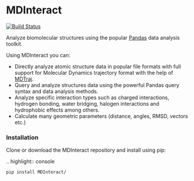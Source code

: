 # MDInteract

[![Build Status](https://travis-ci.org/MD-Studio/MDInteract.svg?branch=master)](https://travis-ci.org/MD-Studio/MDInteract)

Analyze biomolecular structures using the popular [Pandas](https://pandas.pydata.org) data analysis toolkit.

Using MDInteract you can:

- Directly analyze atomic structure data in popular file formats with full support for Molecular Dynamics 
  trajectory format with the help of [MDTraj](http://mdtraj.org/1.9.3/).
- Query and analyze structures data using the powerful Pandas query syntax and data analysis methods.
- Analyze specific interaction types such as charged interactions, hydrogen bonding, water bridging, halogen 
  interactions and hydrophobic effects among others.
- Calculate many geometric parameters (distance, angles, RMSD, vectors etc.)

### Installation

Clone or download the MDInteract repository and install using pip:

.. highlight:: console

    pip install MDInteract/
